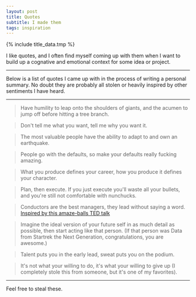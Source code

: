 ```yaml
---
layout: post
title: Quotes
subtitle: I made them
tags: inspiration
---
```

{% include title_data.tmp %}

I like quotes, and I often find myself coming up with them when I want to build up a cognative and emotional context for some idea or project.

---

Below is a list of quotes I came up with in the process of writing a personal summary. No doubt they are probably all stolen or heavily inspired by other sentiments I have heard.

---

>Have humility to leap onto the shoulders of giants, and the acumen to jump off before hitting a tree branch.

>Don't tell me what you want, tell me why you want it.

>The most valuable people have the ability to adapt to and own an earthquake.

>People go with the defaults, so make your defaults really fucking amazing.

>What you produce defines your career, how you produce it defines your character.

>Plan, then execute. If you just execute you'll waste all your bullets, and you're still not comfortable with nunchucks.

>Conductors are the best managers, they lead without saying a word.
[Inspired by this amaze-balls TED talk](http://www.ted.com/talks/itay_talgam_lead_like_the_great_conductors.html)

>Imagine the ideal version of your future self in as much detail as possible, then start acting like that person. (If that person was Data from Startrek the Next Generation, congratulations, you are awesome.)

>Talent puts you in the early lead, sweat puts you on the podium.

>It's not what your willing to do, it's what your willing to give up (I completely stole this from someone, but it's one of my favorites).

---

Feel free to steal these.